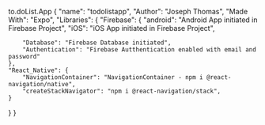 to.doList.App {
  "name": "todolistapp",
  "Author": "Joseph Thomas",
  "Made With": "Expo",
  "Libraries": {
    "Firebase": {
        "android": "Android App initiated in Firebase Project",
        "iOS": "iOS App initiated in Firebase Project",

        "Database": "Firebase Database initiated",
        "Authentication": "Firebase Autthentication enabled with email and password"
    },
    "React_Native": {
        "NavigationContainer": "NavigationContainer - npm i @react-navigation/native",
        "createStackNavigator": "npm i @react-navigation/stack",
    }
  }
}
